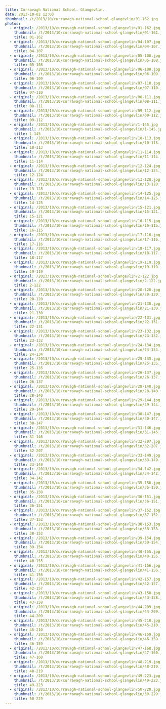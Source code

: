 ```yaml
---
title: Curravagh National School. Glangevlin.
date: 2013-10-02 12:00
thumbnail: /t/2013/10/curravagh-national-school-glangevlin/01-162.jpg
photos:
  - original: /2013/10/curravagh-national-school-glangevlin/01-162.jpg
    thumbnail: /t/2013/10/curravagh-national-school-glangevlin/01-162.jpg
    title: 01-162
  - original: /2013/10/curravagh-national-school-glangevlin/04-107.jpg
    thumbnail: /t/2013/10/curravagh-national-school-glangevlin/04-107.jpg
    title: 04-107
  - original: /2013/10/curravagh-national-school-glangevlin/05-108.jpg
    thumbnail: /t/2013/10/curravagh-national-school-glangevlin/05-108.jpg
    title: 05-108
  - original: /2013/10/curravagh-national-school-glangevlin/06-109.jpg
    thumbnail: /t/2013/10/curravagh-national-school-glangevlin/06-109.jpg
    title: 06-109
  - original: /2013/10/curravagh-national-school-glangevlin/07-110.jpg
    thumbnail: /t/2013/10/curravagh-national-school-glangevlin/07-110.jpg
    title: 07-110
  - original: /2013/10/curravagh-national-school-glangevlin/08-111.jpg
    thumbnail: /t/2013/10/curravagh-national-school-glangevlin/08-111.jpg
    title: 08-111
  - original: /2013/10/curravagh-national-school-glangevlin/09-112.jpg
    thumbnail: /t/2013/10/curravagh-national-school-glangevlin/09-112.jpg
    title: 09-112
  - original: /2013/10/curravagh-national-school-glangevlin/1-145.jpg
    thumbnail: /t/2013/10/curravagh-national-school-glangevlin/1-145.jpg
    title: 1-145
  - original: /2013/10/curravagh-national-school-glangevlin/10-113.jpg
    thumbnail: /t/2013/10/curravagh-national-school-glangevlin/10-113.jpg
    title: 10-113
  - original: /2013/10/curravagh-national-school-glangevlin/11-114.jpg
    thumbnail: /t/2013/10/curravagh-national-school-glangevlin/11-114.jpg
    title: 11-114
  - original: /2013/10/curravagh-national-school-glangevlin/12-124.jpg
    thumbnail: /t/2013/10/curravagh-national-school-glangevlin/12-124.jpg
    title: 12-124
  - original: /2013/10/curravagh-national-school-glangevlin/13-128.jpg
    thumbnail: /t/2013/10/curravagh-national-school-glangevlin/13-128.jpg
    title: 13-128
  - original: /2013/10/curravagh-national-school-glangevlin/14-125.jpg
    thumbnail: /t/2013/10/curravagh-national-school-glangevlin/14-125.jpg
    title: 14-125
  - original: /2013/10/curravagh-national-school-glangevlin/15-121.jpg
    thumbnail: /t/2013/10/curravagh-national-school-glangevlin/15-121.jpg
    title: 15-121
  - original: /2013/10/curravagh-national-school-glangevlin/16-115.jpg
    thumbnail: /t/2013/10/curravagh-national-school-glangevlin/16-115.jpg
    title: 16-115
  - original: /2013/10/curravagh-national-school-glangevlin/17-116.jpg
    thumbnail: /t/2013/10/curravagh-national-school-glangevlin/17-116.jpg
    title: 17-116
  - original: /2013/10/curravagh-national-school-glangevlin/18-117.jpg
    thumbnail: /t/2013/10/curravagh-national-school-glangevlin/18-117.jpg
    title: 18-117
  - original: /2013/10/curravagh-national-school-glangevlin/19-119.jpg
    thumbnail: /t/2013/10/curravagh-national-school-glangevlin/19-119.jpg
    title: 19-119
  - original: /2013/10/curravagh-national-school-glangevlin/2-122.jpg
    thumbnail: /t/2013/10/curravagh-national-school-glangevlin/2-122.jpg
    title: 2-122
  - original: /2013/10/curravagh-national-school-glangevlin/20-120.jpg
    thumbnail: /t/2013/10/curravagh-national-school-glangevlin/20-120.jpg
    title: 20-120
  - original: /2013/10/curravagh-national-school-glangevlin/21-130.jpg
    thumbnail: /t/2013/10/curravagh-national-school-glangevlin/21-130.jpg
    title: 21-130
  - original: /2013/10/curravagh-national-school-glangevlin/22-131.jpg
    thumbnail: /t/2013/10/curravagh-national-school-glangevlin/22-131.jpg
    title: 22-131
  - original: /2013/10/curravagh-national-school-glangevlin/23-132.jpg
    thumbnail: /t/2013/10/curravagh-national-school-glangevlin/23-132.jpg
    title: 23-132
  - original: /2013/10/curravagh-national-school-glangevlin/24-134.jpg
    thumbnail: /t/2013/10/curravagh-national-school-glangevlin/24-134.jpg
    title: 24-134
  - original: /2013/10/curravagh-national-school-glangevlin/25-135.jpg
    thumbnail: /t/2013/10/curravagh-national-school-glangevlin/25-135.jpg
    title: 25-135
  - original: /2013/10/curravagh-national-school-glangevlin/26-137.jpg
    thumbnail: /t/2013/10/curravagh-national-school-glangevlin/26-137.jpg
    title: 26-137
  - original: /2013/10/curravagh-national-school-glangevlin/28-140.jpg
    thumbnail: /t/2013/10/curravagh-national-school-glangevlin/28-140.jpg
    title: 28-140
  - original: /2013/10/curravagh-national-school-glangevlin/29-144.jpg
    thumbnail: /t/2013/10/curravagh-national-school-glangevlin/29-144.jpg
    title: 29-144
  - original: /2013/10/curravagh-national-school-glangevlin/30-147.jpg
    thumbnail: /t/2013/10/curravagh-national-school-glangevlin/30-147.jpg
    title: 30-147
  - original: /2013/10/curravagh-national-school-glangevlin/31-146.jpg
    thumbnail: /t/2013/10/curravagh-national-school-glangevlin/31-146.jpg
    title: 31-146
  - original: /2013/10/curravagh-national-school-glangevlin/32-207.jpg
    thumbnail: /t/2013/10/curravagh-national-school-glangevlin/32-207.jpg
    title: 32-207
  - original: /2013/10/curravagh-national-school-glangevlin/33-149.jpg
    thumbnail: /t/2013/10/curravagh-national-school-glangevlin/33-149.jpg
    title: 33-149
  - original: /2013/10/curravagh-national-school-glangevlin/34-142.jpg
    thumbnail: /t/2013/10/curravagh-national-school-glangevlin/34-142.jpg
    title: 34-142
  - original: /2013/10/curravagh-national-school-glangevlin/35-150.jpg
    thumbnail: /t/2013/10/curravagh-national-school-glangevlin/35-150.jpg
    title: 35-150
  - original: /2013/10/curravagh-national-school-glangevlin/36-151.jpg
    thumbnail: /t/2013/10/curravagh-national-school-glangevlin/36-151.jpg
    title: 36-151
  - original: /2013/10/curravagh-national-school-glangevlin/37-152.jpg
    thumbnail: /t/2013/10/curravagh-national-school-glangevlin/37-152.jpg
    title: 37-152
  - original: /2013/10/curravagh-national-school-glangevlin/38-153.jpg
    thumbnail: /t/2013/10/curravagh-national-school-glangevlin/38-153.jpg
    title: 38-153
  - original: /2013/10/curravagh-national-school-glangevlin/39-154.jpg
    thumbnail: /t/2013/10/curravagh-national-school-glangevlin/39-154.jpg
    title: 39-154
  - original: /2013/10/curravagh-national-school-glangevlin/40-155.jpg
    thumbnail: /t/2013/10/curravagh-national-school-glangevlin/40-155.jpg
    title: 40-155
  - original: /2013/10/curravagh-national-school-glangevlin/41-156.jpg
    thumbnail: /t/2013/10/curravagh-national-school-glangevlin/41-156.jpg
    title: 41-156
  - original: /2013/10/curravagh-national-school-glangevlin/42-157.jpg
    thumbnail: /t/2013/10/curravagh-national-school-glangevlin/42-157.jpg
    title: 42-157
  - original: /2013/10/curravagh-national-school-glangevlin/43-158.jpg
    thumbnail: /t/2013/10/curravagh-national-school-glangevlin/43-158.jpg
    title: 43-158
  - original: /2013/10/curravagh-national-school-glangevlin/44-209.jpg
    thumbnail: /t/2013/10/curravagh-national-school-glangevlin/44-209.jpg
    title: 44-209
  - original: /2013/10/curravagh-national-school-glangevlin/45-210.jpg
    thumbnail: /t/2013/10/curravagh-national-school-glangevlin/45-210.jpg
    title: 45-210
  - original: /2013/10/curravagh-national-school-glangevlin/46-159.jpg
    thumbnail: /t/2013/10/curravagh-national-school-glangevlin/46-159.jpg
    title: 46-159
  - original: /2013/10/curravagh-national-school-glangevlin/47-160.jpg
    thumbnail: /t/2013/10/curravagh-national-school-glangevlin/47-160.jpg
    title: 47-160
  - original: /2013/10/curravagh-national-school-glangevlin/48-219.jpg
    thumbnail: /t/2013/10/curravagh-national-school-glangevlin/48-219.jpg
    title: 48-219
  - original: /2013/10/curravagh-national-school-glangevlin/49-223.jpg
    thumbnail: /t/2013/10/curravagh-national-school-glangevlin/49-223.jpg
    title: 49-223
  - original: /2013/10/curravagh-national-school-glangevlin/50-229.jpg
    thumbnail: /t/2013/10/curravagh-national-school-glangevlin/50-229.jpg
    title: 50-229
---
```

